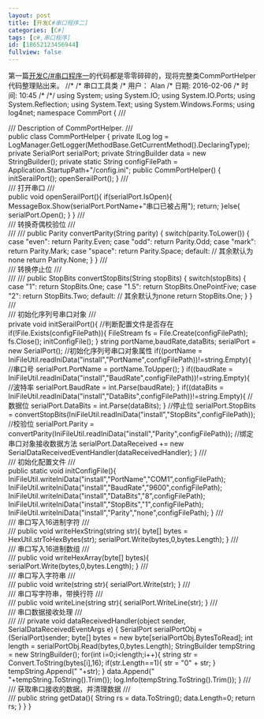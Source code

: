 ```yaml
---
layout: post
title: [开发C#串口程序二]
categories: [C#]
tags: [c#,串口程序]
id: [18652123456944]
fullview: false
---
```

第一篇[开发C/#串口程序一](http://ctosb.com/article/18650123730944)的代码都是零零碎碎的，现将完整类CommPortHelper代码整理贴出来。
//* /* 串口工具类 /* 用户： Alan /* 日期: 2016-02-06 /* 时间: 10:45 /* /*/ using System; using System.IO; using System.IO.Ports; using System.Reflection; using System.Text; using System.Windows.Forms; using log4net; namespace CommPort { /// <summary> /// Description of CommPortHelper. /// </summary> public class CommPortHelper { private ILog log = LogManager.GetLogger(MethodBase.GetCurrentMethod().DeclaringType); private SerialPort serialPort; private StringBuilder data = new StringBuilder(); private static String configFilePath = Application.StartupPath+"/config.ini"; public CommPortHelper() { initSerailPort(); openSerailPort(); } /// <summary> /// 打开串口 /// </summary> public void openSerailPort(){ if(serialPort.IsOpen){ MessageBox.Show(serialPort.PortName+"串口已被占用"); return; }else{ serialPort.Open(); } } /// <summary> /// 转换奇偶校验位 /// </summary> /// <param name="parity"></param> /// <returns></returns> public Parity convertParity(String parity) { switch(parity.ToLower()) { case "even": return Parity.Even; case "odd": return Parity.Odd; case "mark": return Parity.Mark; case "space": return Parity.Space; default: // 其余默认为none return Parity.None; } } /// <summary> /// 转换停止位 /// </summary> /// <param name="stopBits"></param> /// <returns></returns> public StopBits convertStopBits(String stopBits) { switch(stopBits) { case "1": return StopBits.One; case "1.5": return StopBits.OnePointFive; case "2": return StopBits.Two; default: // 其余默认为none return StopBits.One; } } /// <summary> /// 初始化序列号串口对象 /// </summary> private void initSerailPort(){ //判断配置文件是否存在 if(!File.Exists(configFilePath)){ FileStream fs = File.Create(configFilePath); fs.Close(); initConfigFile(); } string portName,baudRate,dataBits; serialPort = new SerialPort(); //初始化序列号串口对象属性 if((portName = IniFileUtil.readIniData("install","PortName",configFilePath))!=string.Empty){ //串口号 serialPort.PortName = portName.ToUpper(); } if((baudRate = IniFileUtil.readIniData("install","BaudRate",configFilePath))!=string.Empty){ //波特率 serialPort.BaudRate = int.Parse(baudRate); } if((dataBits = IniFileUtil.readIniData("install","DataBits",configFilePath))!=string.Empty){ //数据位 serialPort.DataBits = int.Parse(dataBits); } //停止位 serialPort.StopBits = convertStopBits(IniFileUtil.readIniData("install","StopBits",configFilePath)); //校验位 serialPort.Parity = convertParity(IniFileUtil.readIniData("install","Parity",configFilePath)); //绑定串口对象接收数据方法 serialPort.DataReceived += new SerialDataReceivedEventHandler(dataReceivedHandler); } /// <summary> /// 初始化配置文件 /// </summary> public static void initConfigFile(){ IniFileUtil.writeIniData("install","PortName","COM1",configFilePath); IniFileUtil.writeIniData("install","BaudRate","9600",configFilePath); IniFileUtil.writeIniData("install","DataBits","8",configFilePath); IniFileUtil.writeIniData("install","StopBits","1",configFilePath); IniFileUtil.writeIniData("install","Parity","none",configFilePath); } /// <summary> /// 串口写入16进制字符 /// </summary> /// <param name="str"></param> public void writeHexString(string str){ byte[] bytes = HexUtil.strToHexBytes(str); serialPort.Write(bytes,0,bytes.Length); } /// <summary> /// 串口写入16进制数组 /// </summary> /// <param name="bytes"></param> public void writeHexArray(byte[] bytes){ serialPort.Write(bytes,0,bytes.Length); } /// <summary> /// 串口写入字符串 /// </summary> /// <param name="str"></param> public void write(string str){ serialPort.Write(str); } /// <summary> /// 串口写字符串，带换行符 /// </summary> /// <param name="str"></param> public void writeLine(string str){ serialPort.WriteLine(str); } /// <summary> /// 串口数据接收处理 /// </summary> /// <param name="sender"></param> /// <param name="e"></param> private void dataReceivedHandler(object sender, SerialDataReceivedEventArgs e) { SerialPort serialPortObj = (SerialPort)sender; byte[] bytes = new byte[serialPortObj.BytesToRead]; int length = serialPortObj.Read(bytes,0,bytes.Length); StringBuilder tempString = new StringBuilder(); for(int i=0;i<length;i++){ string str = Convert.ToString(bytes[i],16); if(str.Length==1){ str = "0" + str; } tempString.Append(" "+str); } data.Append(" "+tempString.ToString().Trim()); log.Info(tempString.ToString().Trim()); } /// <summary> /// 获取串口接收的数据，并清理数据 /// </summary> /// <returns></returns> public string getData(){ String rs = data.ToString(); data.Length=0; return rs; } } }
